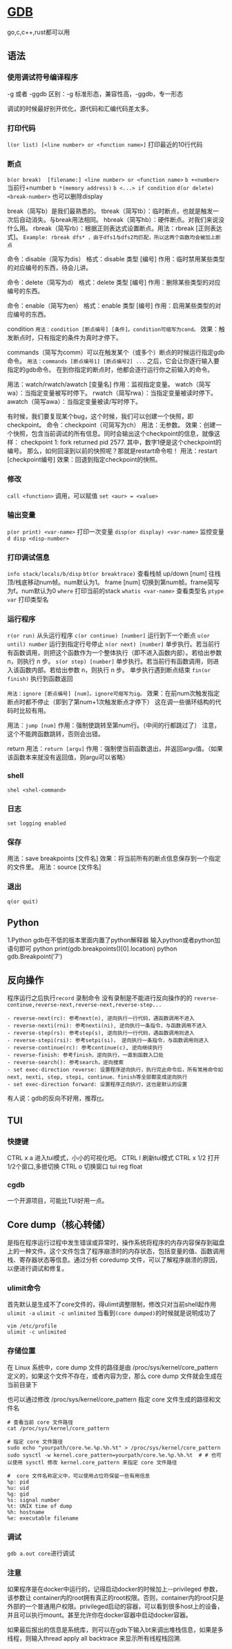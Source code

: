 # [GDB](https://www.sourceware.org/gdb/)
go,c,c++,rust都可以用
## 语法

### 使用调试符号编译程序

-g 或者 -ggdb
区别：-g 标准形态，兼容性高，-ggdb，专一形态

调试的时候最好别开优化，源代码和汇编代码差太多。
### 打印代码
`l(or list) [<line number> or <function name>]` 打印最近的10行代码

### 断点
`b(or break)  [filename:] <line number> or <function name>`
`b +<number>` 当前行+number
`b *(memory address)`
`b <...> if condition`
`d(or delete) <break-number>` 也可以删除display

break（简写b）是我们最熟悉的。
tbreak（简写tb）：临时断点，也就是触发一次后自动消失。与break用法相同。
hbreak（简写hb）：硬件断点。对我们来说没什么用。
rbreak（简写rb）：根据正则表达式设置断点。用法：rbreak [正则表达式]。
`Example: rbreak dfs* ，由于dfs1与dfs2均匹配，所以这两个函数均会被加上断点`

命令：disable（简写为dis）
格式：disable 类型 [编号]
作用：临时禁用某些类型的对应编号的东西，待会儿讲。

命令：delete（简写为d）
格式：delete 类型 [编号]
作用：删除某些类型的对应编号的东西。

命令：enable（简写为en）
格式：enable 类型 [编号]
作用：启用某些类型的对应编号的东西。

condition
`用法：condition [断点编号] [条件]。condition可缩写为cond。`
效果：触发断点时，只有指定的条件为真时才停下。

commands（简写为comm）可以在触发某个（或多个）断点的时候运行指定gdb命令。
`用法：commands [断点编号1] [断点编号2] ...`
之后，它会让你逐行输入要指定的gdb命令。
在到你指定的断点时，他都会逐行运行你之前输入的命令。

用法：watch/rwatch/awatch [变量名]
作用：监视指定变量。
watch（简写wa）：当指定变量被写时停下。
rwatch（简写rwa）：当指定变量被读时停下。
awatch（简写awa）：当指定变量被读/写时停下。


有时候，我们要复现某个bug，这个时候，我们可以创建一个快照，即checkpoint。
命令：checkpoint（可简写为ch）
用法：无参数。
效果：创建一个快照，包含当前调试的所有信息。同时会输出这个checkpoint的信息，就像这样：
checkpoint 1: fork returned pid 2577.
其中，数字1便是这个checkpoint的编号。
那么，如何回滚到以前的快照呢？那就是restart命令啦！
用法：restart [checkpoint编号]
效果：回退到指定checkpoint的快照。

### 修改
`call <function>` 调用，可以赋值
`set <aur> = <value>`

### 输出变量
`p(or print) <var-name>` 打印一次变量
`disp(or display) <var-name>` 监控变量
`d disp <disp-number>`
### 打印调试信息
`info stack/locals/b/disp` 
`bt(or breaktrace)` 查看栈帧
    up/down [num] 往栈顶/栈底移动num帧。num默认为1。
    frame [num] 切换到第num帧。frame简写为f。num默认为0
`where` 打印当前的stack
`whatis <var-name>` 查看类型名
`ptype var` 打印类型名
### 运行程序
`r(or run)` 从头运行程序
`c(or continue) [number]` 运行到下一个断点
`u(or until) number`  运行到指定行号停止
`n(or next) [number]`  单步执行。若当前行有函数调用，则把这个函数作为一个整体执行（即不进入函数内部）。若给出参数 n，则执行 n 步。
`s(or step) [number]` 单步执行。若当前行有函数调用，则进入该函数内部。若给出参数 n，则执行 n 步。
单步执行遇到断点结束
`fin(or finish)` 执行到函数返回

`用法：ignore [断点编号] [num]。ignore可缩写为ig。`
效果：在前num次触发指定断点时都不停止（即到了第num+1次触发断点才停下）
这在调一些循环结构的代码时比较有用。

用法：`jump [num]`
作用：强制使跳转至第num行。（中间的行都跳过了）
注意，这个不能跨函数跳转，否则会出错。

return
用法：`return [argu]`
作用：强制使当前函数退出，并返回argu值。（如果该函数本来就没有返回值，则argu可以省略）

### shell
`shel <shel-command>`

### 日志
`set logging enabled`

### 保存
用法：save breakpoints [文件名]
效果：将当前所有的断点信息保存到一个指定的文件里。
用法：source [文件名]

### 退出
`q(or quit)`

## Python
1.Python
    gdb在不低的版本里面内置了python解释器
    输入python或者python加语句即可
        python print(gdb.breakpoints()[0].location)
        python gdb.Breakpoint('7')

## 反向操作
程序运行之后执行`record` 录制命令
没有录制是不能进行反向操作的的
`reverse-continue,reverse-next,reverse-next,reverse-step...`
```
- reverse-next(rc): 参考next(n), 逆向执行一行代码，遇函数调用不进入
- reverse-nexti(rni): 参考nexti(ni), 逆向执行一条指令，与函数调用不进入
- reverse-step(rs): 参考step(s), 逆向执行一行代码，遇函数调用则进入
- reverse-stepi(rsi): 参考setpi(si)， 逆向执行一条指令，与函数调用则进入
- reverse-continue(rc): 参考continue(c), 逆向继续执行
- reverse-finish: 参考finish，逆向执行，一直到函数入口处
- reverse-search(): 参考search，逆向搜索
- set exec-direction reverse: 设置程序逆向执行，执行完此命令后，所有常用命令如next, nexti, step, stepi, continue、finish等全部都变成逆向执行
- set exec-direction forward: 设置程序正向执行，这也是默认的设置
```
有人说：gdb的反向不好用，推荐[rr](https://github.com/rr-debugger/rr)。

## TUI
### 快捷键
CTRL x a 进入tui模式，小小的可视化吧。
CTRL l 刷新tui模式
CTRL x 1/2 打开1/2个窗口,多摁切换
CTRL o 切换窗口
tui reg float 
### cgdb  
一个开源项目，可能比TUI好用一点。

## Core dump（核心转储）
是指在程序运行过程中发生错误或异常时，操作系统将程序的内存内容保存到磁盘上的一种文件。这个文件包含了程序崩溃时的内存状态，包括变量的值、函数调用栈、寄存器状态等信息。通过分析 coredump 文件，可以了解程序崩溃的原因，以便进行调试和修复。
### ulimit命令
首先默认是生成不了core文件的，得ulimt调整限制，修改只对当前shell起作用
`ulimit -a`
`ulimit -c unlimited`
当看到`(core dumped)`的时候就是说明成功了
```shell
vim /etc/profile                                   
ulimit -c unlimited
```
### 存储位置
在 Linux 系统中，core dump 文件的路径是由 /proc/sys/kernel/core_pattern 定义的，如果这个文件不存在，或者内容为空，那么 core dump 文件就会生成在当前目录下

也可以通过修改 /proc/sys/kernel/core_pattern 指定 core 文件生成的路径和文件名
```shell
# 查看当前 core 文件路径
cat /proc/sys/kernel/core_pattern 

# 指定 core 文件路径
sudo echo "yourpath/core.%e.%p.%h.%t" > /proc/sys/kernel/core_pattern
sudo sysctl -w kernel.core_pattern=yourpath/core.%e.%p.%h.%t  # # 也可以使用 sysctl 修改 kernel.core_pattern 来指定 core 文件路径

#  core 文件名称定义中，可以使用占位符保留一些有用信息
%p: pid
%u: uid
%g: gid
%s: signal number
%t: UNIX time of dump
%h: hostname
%e: executable filename
```

### 调试
`gdb a.out core`进行调试

### 注意
如果程序是在docker中运行的，记得启动docker的时候加上--privileged 参数，该参数让 container内的root拥有真正的root权限。否则，container内的root只是外部的一个普通用户权限。privileged启动的容器，可以看到很多host上的设备，并且可以执行mount。甚至允许你在docker容器中启动docker容器。


如果最后报出的信息是系统库，则可以在gdb下输入bt来调出堆栈信息，如果是多线程，则输入thread apply all backtrace 来显示所有线程栈回溯.
